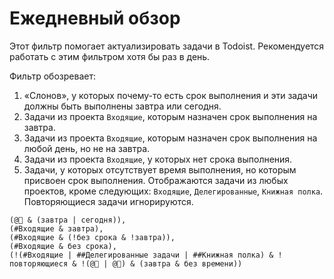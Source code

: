 # Ежедневный обзор

Этот фильтр помогает актуализировать задачи в Todoist. Рекомендуется работать с этим фильтром хотя бы раз в день.

Фильтр обозревает:

1. «Слонов», у которых почему-то есть срок выполнения и эти задачи должны быть выполнены завтра или сегодня.
2. Задачи из проекта `Входящие`, которым назначен срок выполнения на завтра.
3. Задачи из проекта `Входящие`, которым назначен срок выполнения на любой день, но не на завтра.
4. Задачи из проекта `Входящие`, у которых нет срока выполнения.
5. Задачи, у которых отсутствует время выполнения, но которым присвоен срок выполнения. Отображаются задачи из любых проектов, кроме следующих: `Входящие`, `Делегированные`, `Книжная полка`. Повторяющиеся задачи игнорируются.

```
(@🐘 & (завтра | сегодня)),
(#Входящие & завтра),
(#Входящие & (!без срока & !завтра)),
(#Входящие & без срока),
(!(#Входящие | ##Делегированные задачи | ##Книжная полка) & !повторяющиеся & !(@🐘 | @📆) & (завтра & без времени))
```

